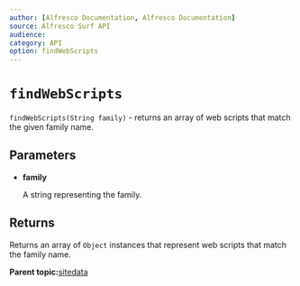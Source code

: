 ```yaml
---
author: [Alfresco Documentation, Alfresco Documentation]
source: Alfresco Surf API
audience: 
category: API
option: findWebScripts
---
```


# `findWebScripts`

`findWebScripts(String family)` - returns an array of web scripts that match the given family name.

## Parameters

-   **family**

    A string representing the family.


## Returns

Returns an array of `Object` instances that represent web scripts that match the family name.

**Parent topic:**[sitedata](../references/APISurf-sitedata.md)

